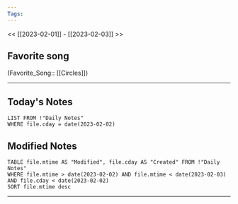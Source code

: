 ```yaml
---
Tags:
---
```

<< [[2023-02-01]] - [[2023-02-03]] >>
## Favorite song
(Favorite_Song:: [[Circles]])
___
## Today's Notes
```dataview
LIST FROM !"Daily Notes"
WHERE file.cday = date(2023-02-02)
```
## Modified Notes
```dataview
TABLE file.mtime AS "Modified", file.cday AS "Created" FROM !"Daily Notes" 
WHERE file.mtime > date(2023-02-02) AND file.mtime < date(2023-02-03) AND file.cday < date(2023-02-02)
SORT file.mtime desc
```
___
